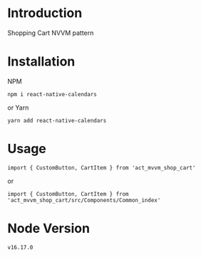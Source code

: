 # Introduction

Shopping Cart NVVM pattern 

# Installation

NPM

```npm i react-native-calendars```

or Yarn

```yarn add react-native-calendars```

# Usage

`import { CustomButton, CartItem } from 'act_mvvm_shop_cart'`

or 

`import { CustomButton, CartItem } from 'act_mvvm_shop_cart/src/Components/Common_index'`

# Node Version

`v16.17.0`

